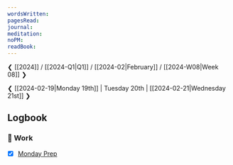 ```yaml
---
wordsWritten: 
pagesRead: 
journal: 
meditation: 
noPM: 
readBook:
---
```

❮ [[2024]] / [[2024-Q1|Q1]] / [[2024-02|February]] / [[2024-W08|Week 08]] ❯

❮ [[2024-02-19|Monday 19th]] | Tuesday 20th | [[2024-02-21|Wednesday 21st]] ❯



## Logbook

### 💼 Work
- [x] [Monday Prep](things:///show?id=JkiWz6EkwKWX3LWwmmZT4V)
